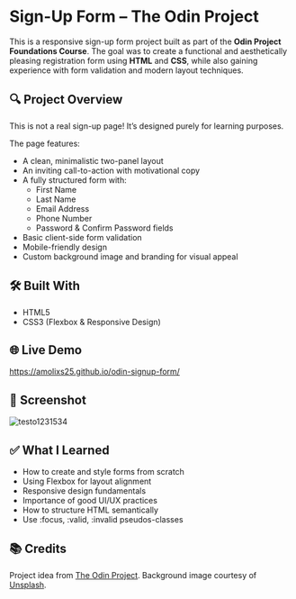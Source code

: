 # Sign-Up Form – The Odin Project

This is a responsive sign-up form project built as part of the **Odin Project Foundations Course**. The goal was to create a functional and aesthetically pleasing registration form using **HTML** and **CSS**, while also gaining experience with form validation and modern layout techniques.

## 🔍 Project Overview

This is not a real sign-up page! It’s designed purely for learning purposes.

The page features:
- A clean, minimalistic two-panel layout
- An inviting call-to-action with motivational copy
- A fully structured form with:
  - First Name
  - Last Name
  - Email Address
  - Phone Number
  - Password & Confirm Password fields
- Basic client-side form validation
- Mobile-friendly design
- Custom background image and branding for visual appeal

## 🛠️ Built With

- HTML5
- CSS3 (Flexbox & Responsive Design)

## 🌐 Live Demo

https://amolixs25.github.io/odin-signup-form/

## 📸 Screenshot

![testo1231534](https://github.com/user-attachments/assets/479b2d50-4edf-4fd2-bb12-36811df76bde)

## ✅ What I Learned

- How to create and style forms from scratch
- Using Flexbox for layout alignment
- Responsive design fundamentals
- Importance of good UI/UX practices
- How to structure HTML semantically
- Use :focus, :valid, :invalid pseudos-classes

## 📚 Credits

Project idea from [The Odin Project](https://www.theodinproject.com/).
Background image courtesy of [Unsplash](https://unsplash.com/).
